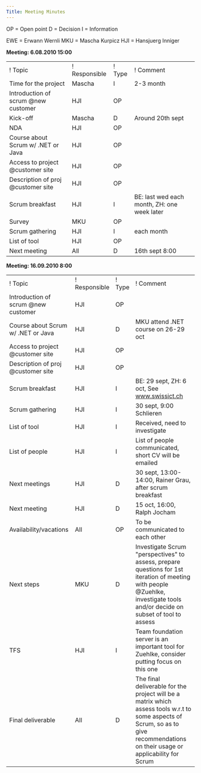 ```yaml
---
Title: Meeting Minutes
---
```


OP = Open point
D = Decision
I = Information

EWE = Erwann Wernli
MKU = Mascha Kurpicz
HJI = Hansjuerg Inniger

**Meeting: 6.08.2010  15:00**


| | | | |
|---|---|---|---|
|! Topic |! Responsible |! Type |! Comment 
| Time for the project | Mascha | I | 2-3 month 
| Introduction of scrum @new customer | HJI | OP |  
| Kick-off | Mascha | D | Around 20th sept
| NDA | HJI | OP |
| Course about Scrum w/ .NET or Java | HJI | OP | 
| Access to project @customer site | HJI | OP |
| Description of proj @customer site | HJI | OP | 
| Scrum breakfast | HJI | I | BE: last wed each month, ZH: one week later 
| Survey | MKU |  OP |
| Scrum gathering | HJI | I | each month
| List of tool | HJI | OP | 
| Next meeting | All | D | 16th sept 8:00 

**Meeting: 16.09.2010  8:00**


| | | | |
|---|---|---|---|
|! Topic |! Responsible |! Type |! Comment 
| Introduction of scrum @new customer | HJI | OP |  
| Course about Scrum w/ .NET or Java | HJI | D | MKU attend .NET course on 26-29 oct 
| Access to project @customer site | HJI | OP |
| Description of proj @customer site | HJI | OP | 
| Scrum breakfast | HJI | I | BE: 29 sept, ZH: 6 oct, See www.swissict.ch
| Scrum gathering | HJI | I | 30 sept, 9:00 Schlieren
| List of tool | HJI | I | Received, need to investigate 
| List of people | HJI | I | List of people communicated, short CV will be emailed
| Next meetings | HJI | D | 30 sept, 13:00-14:00, Rainer Grau, after scrum breakfast
| Next meeting | HJI | D | 15 oct, 16:00, Ralph Jocham 
| Availability/vacations | All | OP | To be communicated to each other
| Next steps | MKU | D | Investigate Scrum "perspectives" to assess, prepare questions for 1st iteration of meeting with people @Zuehlke, investigate tools and/or decide on subset of tool to assess
| TFS | HJI | I | Team foundation server is an important tool for Zuehlke, consider putting focus on this one
| Final deliverable | All | D | The final deliverable for the project will be a matrix which assess tools w.r.t to some aspects of Scrum, so as to give recommendations on their usage or applicability for Scrum
